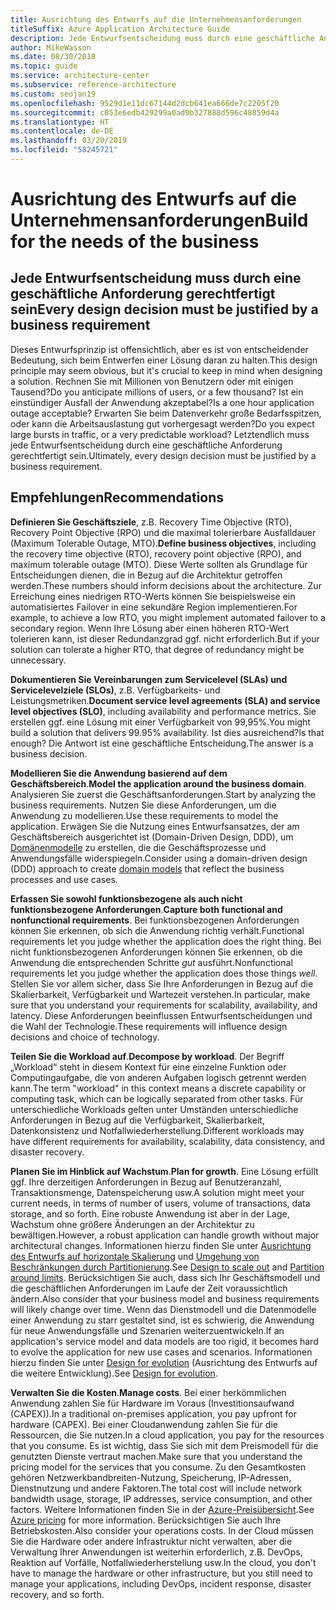 ```yaml
---
title: Ausrichtung des Entwurfs auf die Unternehmensanforderungen
titleSuffix: Azure Application Architecture Guide
description: Jede Entwurfsentscheidung muss durch eine geschäftliche Anforderung gerechtfertigt sein.
author: MikeWasson
ms.date: 08/30/2018
ms.topic: guide
ms.service: architecture-center
ms.subservice: reference-architecture
ms.custom: seojan19
ms.openlocfilehash: 9529d1e11dc67144d2dcb641ea666de7c2205f20
ms.sourcegitcommit: c053e6edb429299a0ad9b327888d596c48859d4a
ms.translationtype: HT
ms.contentlocale: de-DE
ms.lasthandoff: 03/20/2019
ms.locfileid: "58245721"
---
```

# <a name="build-for-the-needs-of-the-business"></a><span data-ttu-id="53583-103">Ausrichtung des Entwurfs auf die Unternehmensanforderungen</span><span class="sxs-lookup"><span data-stu-id="53583-103">Build for the needs of the business</span></span>

## <a name="every-design-decision-must-be-justified-by-a-business-requirement"></a><span data-ttu-id="53583-104">Jede Entwurfsentscheidung muss durch eine geschäftliche Anforderung gerechtfertigt sein</span><span class="sxs-lookup"><span data-stu-id="53583-104">Every design decision must be justified by a business requirement</span></span>

<span data-ttu-id="53583-105">Dieses Entwurfsprinzip ist offensichtlich, aber es ist von entscheidender Bedeutung, sich beim Entwerfen einer Lösung daran zu halten.</span><span class="sxs-lookup"><span data-stu-id="53583-105">This design principle may seem obvious, but it's crucial to keep in mind when designing a solution.</span></span> <span data-ttu-id="53583-106">Rechnen Sie mit Millionen von Benutzern oder mit einigen Tausend?</span><span class="sxs-lookup"><span data-stu-id="53583-106">Do you anticipate millions of users, or a few thousand?</span></span> <span data-ttu-id="53583-107">Ist ein einstündiger Ausfall der Anwendung akzeptabel?</span><span class="sxs-lookup"><span data-stu-id="53583-107">Is a one hour application outage acceptable?</span></span> <span data-ttu-id="53583-108">Erwarten Sie beim Datenverkehr große Bedarfsspitzen, oder kann die Arbeitsauslastung gut vorhergesagt werden?</span><span class="sxs-lookup"><span data-stu-id="53583-108">Do you expect large bursts in traffic, or a very predictable workload?</span></span> <span data-ttu-id="53583-109">Letztendlich muss jede Entwurfsentscheidung durch eine geschäftliche Anforderung gerechtfertigt sein.</span><span class="sxs-lookup"><span data-stu-id="53583-109">Ultimately, every design decision must be justified by a business requirement.</span></span>

## <a name="recommendations"></a><span data-ttu-id="53583-110">Empfehlungen</span><span class="sxs-lookup"><span data-stu-id="53583-110">Recommendations</span></span>

<span data-ttu-id="53583-111">**Definieren Sie Geschäftsziele**, z.B. Recovery Time Objective (RTO), Recovery Point Objective (RPO) und die maximal tolerierbare Ausfalldauer (Maximum Tolerable Outage, MTO).</span><span class="sxs-lookup"><span data-stu-id="53583-111">**Define business objectives**, including the recovery time objective (RTO), recovery point objective (RPO), and maximum tolerable outage (MTO).</span></span> <span data-ttu-id="53583-112">Diese Werte sollten als Grundlage für Entscheidungen dienen, die in Bezug auf die Architektur getroffen werden.</span><span class="sxs-lookup"><span data-stu-id="53583-112">These numbers should inform decisions about the architecture.</span></span> <span data-ttu-id="53583-113">Zur Erreichung eines niedrigen RTO-Werts können Sie beispielsweise ein automatisiertes Failover in eine sekundäre Region implementieren.</span><span class="sxs-lookup"><span data-stu-id="53583-113">For example, to achieve a low RTO, you might implement automated failover to a secondary region.</span></span> <span data-ttu-id="53583-114">Wenn Ihre Lösung aber einen höheren RTO-Wert tolerieren kann, ist dieser Redundanzgrad ggf. nicht erforderlich.</span><span class="sxs-lookup"><span data-stu-id="53583-114">But if your solution can tolerate a higher RTO, that degree of redundancy might be unnecessary.</span></span>

<span data-ttu-id="53583-115">**Dokumentieren Sie Vereinbarungen zum Servicelevel (SLAs) und Servicelevelziele (SLOs)**, z.B. Verfügbarkeits- und Leistungsmetriken.</span><span class="sxs-lookup"><span data-stu-id="53583-115">**Document service level agreements (SLA) and service level objectives (SLO)**, including availability and performance metrics.</span></span> <span data-ttu-id="53583-116">Sie erstellen ggf. eine Lösung mit einer Verfügbarkeit von 99,95%.</span><span class="sxs-lookup"><span data-stu-id="53583-116">You might build a solution that delivers 99.95% availability.</span></span> <span data-ttu-id="53583-117">Ist dies ausreichend?</span><span class="sxs-lookup"><span data-stu-id="53583-117">Is that enough?</span></span> <span data-ttu-id="53583-118">Die Antwort ist eine geschäftliche Entscheidung.</span><span class="sxs-lookup"><span data-stu-id="53583-118">The answer is a business decision.</span></span>

<span data-ttu-id="53583-119">**Modellieren Sie die Anwendung basierend auf dem Geschäftsbereich**.</span><span class="sxs-lookup"><span data-stu-id="53583-119">**Model the application around the business domain**.</span></span> <span data-ttu-id="53583-120">Analysieren Sie zuerst die Geschäftsanforderungen.</span><span class="sxs-lookup"><span data-stu-id="53583-120">Start by analyzing the business requirements.</span></span> <span data-ttu-id="53583-121">Nutzen Sie diese Anforderungen, um die Anwendung zu modellieren.</span><span class="sxs-lookup"><span data-stu-id="53583-121">Use these requirements to model the application.</span></span> <span data-ttu-id="53583-122">Erwägen Sie die Nutzung eines Entwurfsansatzes, der am Geschäftsbereich ausgerichtet ist (Domain-Driven Design, DDD), um [Domänenmodelle][domain-model] zu erstellen, die die Geschäftsprozesse und Anwendungsfälle widerspiegeln.</span><span class="sxs-lookup"><span data-stu-id="53583-122">Consider using a domain-driven design (DDD) approach to create [domain models][domain-model] that reflect the business processes and use cases.</span></span>

<span data-ttu-id="53583-123">**Erfassen Sie sowohl funktionsbezogene als auch nicht funktionsbezogene Anforderungen**.</span><span class="sxs-lookup"><span data-stu-id="53583-123">**Capture both functional and nonfunctional requirements**.</span></span> <span data-ttu-id="53583-124">Bei funktionsbezogenen Anforderungen können Sie erkennen, ob sich die Anwendung richtig verhält.</span><span class="sxs-lookup"><span data-stu-id="53583-124">Functional requirements let you judge whether the application does the right thing.</span></span> <span data-ttu-id="53583-125">Bei nicht funktionsbezogenen Anforderungen können Sie erkennen, ob die Anwendung die entsprechenden Schritte *gut* ausführt.</span><span class="sxs-lookup"><span data-stu-id="53583-125">Nonfunctional requirements let you judge whether the application does those things *well*.</span></span> <span data-ttu-id="53583-126">Stellen Sie vor allem sicher, dass Sie Ihre Anforderungen in Bezug auf die Skalierbarkeit, Verfügbarkeit und Wartezeit verstehen.</span><span class="sxs-lookup"><span data-stu-id="53583-126">In particular, make sure that you understand your requirements for scalability, availability, and latency.</span></span> <span data-ttu-id="53583-127">Diese Anforderungen beeinflussen Entwurfsentscheidungen und die Wahl der Technologie.</span><span class="sxs-lookup"><span data-stu-id="53583-127">These requirements will influence design decisions and choice of technology.</span></span>

<span data-ttu-id="53583-128">**Teilen Sie die Workload auf**.</span><span class="sxs-lookup"><span data-stu-id="53583-128">**Decompose by workload**.</span></span> <span data-ttu-id="53583-129">Der Begriff „Workload“ steht in diesem Kontext für eine einzelne Funktion oder Computingaufgabe, die von anderen Aufgaben logisch getrennt werden kann.</span><span class="sxs-lookup"><span data-stu-id="53583-129">The term "workload" in this context means a discrete capability or computing task, which can be logically separated from other tasks.</span></span> <span data-ttu-id="53583-130">Für unterschiedliche Workloads gelten unter Umständen unterschiedliche Anforderungen in Bezug auf die Verfügbarkeit, Skalierbarkeit, Datenkonsistenz und Notfallwiederherstellung.</span><span class="sxs-lookup"><span data-stu-id="53583-130">Different workloads may have different requirements for availability, scalability, data consistency, and disaster recovery.</span></span>

<span data-ttu-id="53583-131">**Planen Sie im Hinblick auf Wachstum**.</span><span class="sxs-lookup"><span data-stu-id="53583-131">**Plan for growth**.</span></span> <span data-ttu-id="53583-132">Eine Lösung erfüllt ggf. Ihre derzeitigen Anforderungen in Bezug auf Benutzeranzahl, Transaktionsmenge, Datenspeicherung usw.</span><span class="sxs-lookup"><span data-stu-id="53583-132">A solution might meet your current needs, in terms of number of users, volume of transactions, data storage, and so forth.</span></span> <span data-ttu-id="53583-133">Eine robuste Anwendung ist aber in der Lage, Wachstum ohne größere Änderungen an der Architektur zu bewältigen.</span><span class="sxs-lookup"><span data-stu-id="53583-133">However, a robust application can handle growth without major architectural changes.</span></span> <span data-ttu-id="53583-134">Informationen hierzu finden Sie unter [Ausrichtung des Entwurfs auf horizontale Skalierung](scale-out.md) und [Umgehung von Beschränkungen durch Partitionierung](partition.md).</span><span class="sxs-lookup"><span data-stu-id="53583-134">See [Design to scale out](scale-out.md) and [Partition around limits](partition.md).</span></span> <span data-ttu-id="53583-135">Berücksichtigen Sie auch, dass sich Ihr Geschäftsmodell und die geschäftlichen Anforderungen im Laufe der Zeit voraussichtlich ändern.</span><span class="sxs-lookup"><span data-stu-id="53583-135">Also consider that your business model and business requirements will likely change over time.</span></span> <span data-ttu-id="53583-136">Wenn das Dienstmodell und die Datenmodelle einer Anwendung zu starr gestaltet sind, ist es schwierig, die Anwendung für neue Anwendungsfälle und Szenarien weiterzuentwickeln.</span><span class="sxs-lookup"><span data-stu-id="53583-136">If an application's service model and data models are too rigid, it becomes hard to evolve the application for new use cases and scenarios.</span></span> <span data-ttu-id="53583-137">Informationen hierzu finden Sie unter [Design for evolution](design-for-evolution.md) (Ausrichtung des Entwurfs auf die weitere Entwicklung).</span><span class="sxs-lookup"><span data-stu-id="53583-137">See [Design for evolution](design-for-evolution.md).</span></span>

<span data-ttu-id="53583-138">**Verwalten Sie die Kosten**.</span><span class="sxs-lookup"><span data-stu-id="53583-138">**Manage costs**.</span></span> <span data-ttu-id="53583-139">Bei einer herkömmlichen Anwendung zahlen Sie für Hardware im Voraus (Investitionsaufwand (CAPEX)).</span><span class="sxs-lookup"><span data-stu-id="53583-139">In a traditional on-premises application, you pay upfront for hardware (CAPEX).</span></span> <span data-ttu-id="53583-140">Bei einer Cloudanwendung zahlen Sie für die Ressourcen, die Sie nutzen.</span><span class="sxs-lookup"><span data-stu-id="53583-140">In a cloud application, you pay for the resources that you consume.</span></span> <span data-ttu-id="53583-141">Es ist wichtig, dass Sie sich mit dem Preismodell für die genutzten Dienste vertraut machen.</span><span class="sxs-lookup"><span data-stu-id="53583-141">Make sure that you understand the pricing model for the services that you consume.</span></span> <span data-ttu-id="53583-142">Zu den Gesamtkosten gehören Netzwerkbandbreiten-Nutzung, Speicherung, IP-Adressen, Dienstnutzung und andere Faktoren.</span><span class="sxs-lookup"><span data-stu-id="53583-142">The total cost will include network bandwidth usage, storage, IP addresses, service consumption, and other factors.</span></span> <span data-ttu-id="53583-143">Weitere Informationen finden Sie in der [Azure-Preisübersicht][pricing].</span><span class="sxs-lookup"><span data-stu-id="53583-143">See [Azure pricing][pricing] for more information.</span></span> <span data-ttu-id="53583-144">Berücksichtigen Sie auch Ihre Betriebskosten.</span><span class="sxs-lookup"><span data-stu-id="53583-144">Also consider your operations costs.</span></span> <span data-ttu-id="53583-145">In der Cloud müssen Sie die Hardware oder andere Infrastruktur nicht verwalten, aber die Verwaltung Ihrer Anwendungen ist weiterhin erforderlich, z.B. DevOps, Reaktion auf Vorfälle, Notfallwiederherstellung usw.</span><span class="sxs-lookup"><span data-stu-id="53583-145">In the cloud, you don't have to manage the hardware or other infrastructure, but you still need to manage your applications, including DevOps, incident response, disaster recovery, and so forth.</span></span>

[domain-model]: https://martinfowler.com/eaaCatalog/domainModel.html
[pricing]: https://azure.microsoft.com/pricing/
